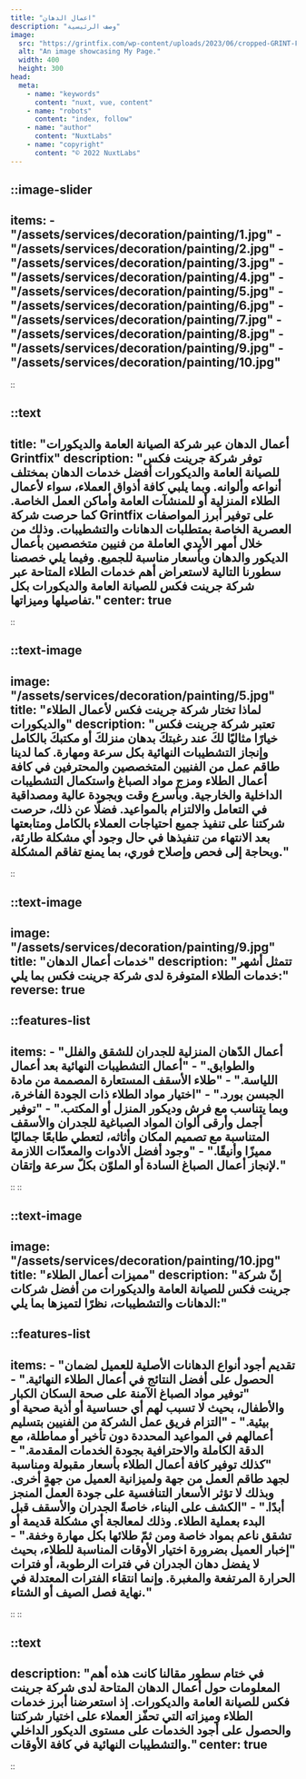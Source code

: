 ```yaml
---
title: "اعمال الدهان"
description: "وصف الرئيسية"
image:
  src: "https://grintfix.com/wp-content/uploads/2023/06/cropped-GRINT-FIX--e1690822820604.png"
  alt: "An image showcasing My Page."
  width: 400
  height: 300
head:
  meta:
    - name: "keywords"
      content: "nuxt, vue, content"
    - name: "robots"
      content: "index, follow"
    - name: "author"
      content: "NuxtLabs"
    - name: "copyright"
      content: "© 2022 NuxtLabs"
---
```


::image-slider
---
items: 
    - "/assets/services/decoration/painting/1.jpg"
    - "/assets/services/decoration/painting/2.jpg"
    - "/assets/services/decoration/painting/3.jpg"
    - "/assets/services/decoration/painting/4.jpg"
    - "/assets/services/decoration/painting/5.jpg"
    - "/assets/services/decoration/painting/6.jpg"
    - "/assets/services/decoration/painting/7.jpg"
    - "/assets/services/decoration/painting/8.jpg"
    - "/assets/services/decoration/painting/9.jpg"
    - "/assets/services/decoration/painting/10.jpg"
---
::

::text
---
title: "أعمال الدهان عبر شركة الصيانة العامة والديكورات Grintfix"
description: "توفر شركة جرينت فكس للصيانة العامة والديكورات أفضل خدمات الدهان بمختلف أنواعه وألوانه. وبما يلبي كافة أذواق العملاء، سواء لأعمال الطلاء المنزلية أو للمنشآت العامة وأماكن العمل الخاصة. كما حرصت  شركة Grintfix على توفير أبرز المواصفات العصرية الخاصة بمتطلبات الدهانات والتشطيبات. وذلك من خلال أمهر الأيدي العاملة من فنيين متخصصين بأعمال الديكور والدهان وبأسعار مناسبة للجميع. وفيما يلي خصصنا سطورنا التالية لاستعراض أهم خدمات الطلاء المتاحة عبر شركة جرينت فكس للصيانة العامة والديكورات بكل تفاصيلها وميزاتها."
center: true
---
::

::text-image
---
image: "/assets/services/decoration/painting/5.jpg"
title: "لماذا تختار شركة جرينت فكس لأعمال الطلاء والديكورات"
description: "تعتبر شركة جرينت فكس خيارًا مثاليًا لكَ عند رغبتكَ بدهان منزلكَ أو مكتبكَ بالكامل وإنجاز التشطيبات النهائية بكل سرعة ومهارة. كما لدينا طاقم عمل من الفنيين المتخصصين والمحترفين في كافة أعمال الطلاء ومزج مواد الصباغ واستكمال التشطيبات الداخلية والخارجية. وبأسرع وقت وبجودة عالية ومصداقية في التعامل والالتزام بالمواعيد. فضلًا عن ذلك، حرصت شركتنا على تنفيذ جميع احتياجات العملاء بالكامل ومتابعتها بعد الانتهاء من تنفيذها في حال وجود أي مشكلة طارئة، وبحاجة إلى فحص وإصلاح فوري، بما يمنع تفاقم المشكلة."
---
::

::text-image
---
image: "/assets/services/decoration/painting/9.jpg"
title: "خدمات أعمال الدهان"
description: "تتمثل أشهر خدمات الطلاء المتوفرة لدى شركة جرينت فكس بما يلي:"
reverse: true
---
::features-list
---
items: 
    - "أعمال الدّهان المنزلية للجدران للشقق والفلل والطوابق."
    - "أعمال التشطيبات النهائية بعد أعمال اللياسة."
    - "طلاء الأسقف المستعارة المصممة من مادة الجبسن بورد."
    - "اختيار مواد الطلاء ذات الجودة الفاخرة، وبما يتناسب مع فرش وديكور المنزل أو المكتب."
    - "توفير أجمل وأرقى ألوان المواد الصباغية للجدران والأسقف المتناسبة مع تصميم المكان وأثاثه، لتعطي طابعًا جماليًا مميزًا وأنيقًا."
    - "وجود أفضل الأدوات والمعدّات اللازمة لإنجاز أعمال الصباغ السادة أو الملوّن بكلّ سرعة وإتقان."
---
::
::


::text-image
---
image: "/assets/services/decoration/painting/10.jpg"
title: "مميزات أعمال الطلاء"
description: "إنّ شركة جرينت فكس للصيانة العامة والديكورات من أفضل شركات الدهانات والتشطيبات، نظرًا لتميزها بما يلي:"
---
::features-list
---
items: 
    - "تقديم أجود أنواع الدهانات الأصلية للعميل لضمان الحصول على أفضل النتائج في أعمال الطلاء النهائية."
    - "توفير مواد الصباغ الآمنة على صحة السكان الكبار والأطفال، بحيث لا تسبب لهم أي حساسية أو أذية صحية أو بيئية."
    - "التزام فريق عمل الشركة من الفنيين بتسليم أعمالهم في المواعيد المحددة دون تأخير أو مماطلة، مع الدقة الكاملة والاحترافية بجودة الخدمات المقدمة."
    - "كذلك توفير كافة أعمال الطلاء بأسعار مقبولة ومناسبة لجهد طاقم العمل من جهة ولميزانية العميل من جهةٍ أخرى. وبذلك لا تؤثر الأسعار التنافسية على جودة العمل المنجز أبدًا."
    - "الكشف على البناء، خاصةً الجدران والأسقف قبل البدء بعملية الطلاء. وذلك لمعالجة أي مشكلة قديمة أو تشقق ناعم بمواد خاصة ومن ثمّ طلائها بكل مهارة وخفة."
    - "إخبار العميل بضرورة اختيار الأوقات المناسبة للطلاء، بحيث لا يفضل دهان الجدران في فترات الرطوبة، أو فترات الحرارة المرتفعة والمغبرة. وإنما انتقاء الفترات المعتدلة في نهاية فصل الصيف أو الشتاء."
---
::
::

::text
---
description: "في ختام سطور مقالنا كانت هذه أهم المعلومات حول أعمال الدهان المتاحة لدى شركة جرينت فكس للصيانة العامة والديكورات. إذ استعرضنا أبرز خدمات الطلاء وميزاته التي تحفّز العملاء على اختيار شركتنا والحصول على أجود الخدمات على مستوى الديكور الداخلي والتشطيبات النهائية في كافة الأوقات."
center: true
---
::